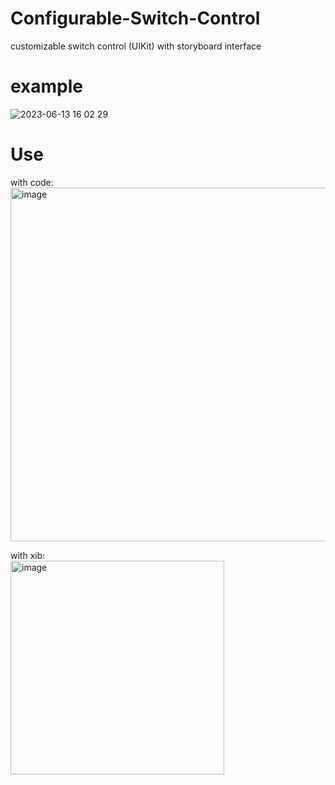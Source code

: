 # Configurable-Switch-Control
customizable switch control (UIKit) with storyboard interface

# example
![2023-06-13 16 02 29](https://github.com/maxpetrov44/Configurable-Switch-Control/assets/78424207/994c55fb-c042-448b-bb00-8620e697b026)

# Use
<p>
with code: <br>
<img width="566" alt="image" src="https://github.com/maxpetrov44/Configurable-Switch-Control/assets/78424207/42948add-779b-4d41-87c9-8d0f86313807">
  </p>
  <p>
with xib: <br>
<img width="342" alt="image" src="https://github.com/maxpetrov44/Configurable-Switch-Control/assets/78424207/64490a7d-cd91-49ab-9d21-6af88f65ebcc">
  </p>
  

